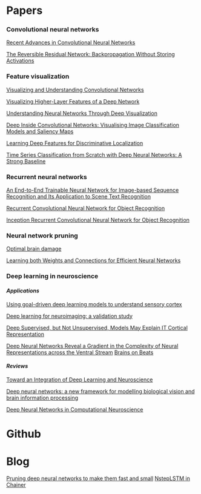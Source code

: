 # Papers

<h3>Convolutional neural networks</h3>

[Recent Advances in Convolutional Neural Networks](https://arxiv.org/pdf/1512.07108.pdf)

[The Reversible Residual Network: Backpropagation Without Storing Activations](https://arxiv.org/pdf/1707.04585.pdf)

<h3>Feature visualization</h3>

[Visualizing and Understanding Convolutional Networks](https://arxiv.org/pdf/1311.2901.pdf)

[Visualizing Higher-Layer Features of a Deep Network](https://www.researchgate.net/profile/Aaron_Courville/publication/265022827_Visualizing_Higher-Layer_Features_of_a_Deep_Network/links/53ff82b00cf24c81027da530.pdf)

[Understanding Neural Networks Through Deep Visualization](https://arxiv.org/pdf/1506.06579.pdf)

[Deep Inside Convolutional Networks: Visualising Image Classification Models and Saliency Maps](https://arxiv.org/pdf/1312.6034.pdf)

[Learning Deep Features for Discriminative Localization](https://arxiv.org/pdf/1512.04150.pdf)

[Time Series Classification from Scratch with Deep Neural Networks: A Strong Baseline](https://arxiv.org/pdf/1611.06455.pdf)

<h3>Recurrent neural networks</h3>

[An End-to-End Trainable Neural Network for Image-based Sequence Recognition and Its Application to Scene Text Recognition](https://arxiv.org/pdf/1507.05717.pdf)

[Recurrent Convolutional Neural Network for Object Recognition](https://www.cv-foundation.org/openaccess/content_cvpr_2015/app/2B_004.pdf)

[Inception Recurrent Convolutional Neural Network for Object Recognition](https://arxiv.org/pdf/1704.07709.pdf)

<h3>Neural network pruning</h3>

[Optimal brain damage](http://yann.lecun.com/exdb/publis/pdf/lecun-90b.pdf)

[Learning both Weights and Connections for Efficient Neural Networks](https://arxiv.org/pdf/1506.02626v3.pdf)

<h3>Deep learning in neuroscience</h3>
<h4><i>Applications</i></h4>

[Using goal-driven deep learning models to understand sensory cortex](https://www.nature.com/articles/nn.4244)

[Deep learning for neuroimaging: a validation study](https://www.frontiersin.org/articles/10.3389/fnins.2014.00229/full)

[Deep Supervised, but Not Unsupervised, Models May Explain IT Cortical Representation](http://journals.plos.org/ploscompbiol/article?id=10.1371/journal.pcbi.1003915)

[Deep Neural Networks Reveal a Gradient in the Complexity of Neural Representations across the Ventral Stream](http://www.jneurosci.org/content/jneuro/35/27/10005.full.pdf)
[Brains on Beats](http://papers.nips.cc/paper/6222-brains-on-beats.pdf)

<h4><i>Reviews</i></h4>

[Toward an Integration of Deep Learning and Neuroscience](https://www.frontiersin.org/articles/10.3389/fncom.2016.00094/full)

[Deep neural networks: a new framework for modelling biological vision and brain information processing](https://www.biorxiv.org/content/biorxiv/early/2015/10/26/029876.full.pdf)

[Deep Neural Networks in Computational Neuroscience](https://www.biorxiv.org/content/biorxiv/early/2017/05/04/133504.full.pdf)

# Github


# Blog

[Pruning deep neural networks to make them fast and small](https://jacobgil.github.io/deeplearning/pruning-deep-learning)
[NstepLSTM in Chainer](https://qiita.com/aonotas/items/8e38693fb517e4e90535)

